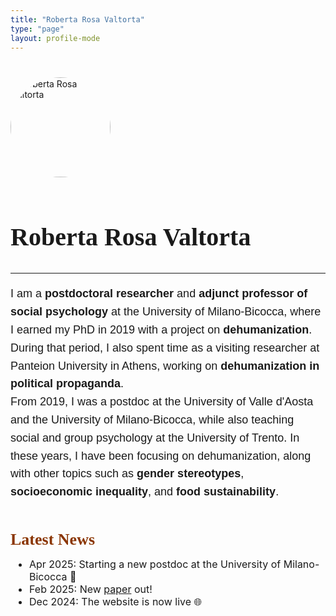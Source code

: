 ```yaml
---
title: "Roberta Rosa Valtorta"
type: "page"
layout: profile-mode
---
```


<div style="margin-top: 2.5rem;">
  <div style="text-align: left; margin-bottom: 0.5rem;">
    <img src="/picture.jpeg" alt="Roberta Rosa Valtorta" style="width:10rem; border-radius: 50%; margin-bottom: 1rem;">
    <h1 style="font-family: Petrona, serif; font-size: 2.5rem; margin-bottom: 0;">Roberta Rosa Valtorta</h1>
  </div>

<!-- social icons -->
<div style="display: flex; gap: 0.75rem; align-items: center; margin-top: 0px; margin-bottom: 1.625rem;">
  <a href="https://scholar.google.it/citations?user=Cxtkt6cAAAAJ&hl=en" target="_blank" style="color: #8A3502;">
    <i class="fa-brands fa-google-scholar"></i>
  </a>
  <a href="https://www.researchgate.net/profile/Roberta-Valtorta" target="_blank" style="color: #8A3502;">
    <i class="fa-brands fa-researchgate"></i>
  </a>
  <a href="https://orcid.org/0000-0003-0565-5463" target="_blank" style="color: #8A3502;">
    <i class="fa-brands fa-orcid"></i>
  </a>
  <a href="https://x.com/valtortaroberta" target="_blank" style="color: #8A3502;">
    <i class="fa-brands fa-x-twitter"></i>
  </a>
  <a href="mailto:roberta.valtorta@unimib.it" target="_blank" style="color: #8A3502;">
    <i class="fa-solid fa-envelope"></i>
  </a>
  <a href="cv-valtorta.pdf" target="_blank" style="color: #8A3502;">
    <i class="fa-solid fa-file-pdf"></i>
  </a>
</div>

------------------------------------------------------------------------

<p style="font-family: 'Red Hat Text', sans-serif; font-size: 1.125rem; line-height: 1.6;">
  I am a <strong>postdoctoral researcher</strong> and <strong>adjunct professor of social psychology</strong> at the University of Milano-Bicocca, where I earned my PhD in 2019 with a project on <strong>dehumanization</strong>. During that period, I also spent time as a visiting researcher at Panteion University in Athens, working on <strong>dehumanization in political propaganda</strong>. <br> 
  From 2019, I was a postdoc at the University of Valle d'Aosta and the University of Milano-Bicocca, while also teaching social and group psychology at the University of Trento. In these years, I have been focusing on dehumanization, along with other topics such as <strong>gender stereotypes</strong>, <strong>socioeconomic inequality</strong>, and <strong>food sustainability</strong>.
<br><br></p>

<span style="color: #8A3502; font-family: 'Petrona', serif; font-size: 1.625rem; font-weight: bold; margin-bottom: 0;">Latest News</span>

<ul class="news-list post-content" style="padding-left: 1.875rem; margin-top: 0; margin-bottom: 1.875rem; font-size: 1rem;">
  <li>Apr 2025: Starting a new postdoc at the University of Milano-Bicocca 🚀</li>
  <li>Feb 2025: New <a href="publications/identity-and-inequality/">paper</a> out!</li>
  <li>Dec 2024: The website is now live 🌐</li>
</ul>
</div>
